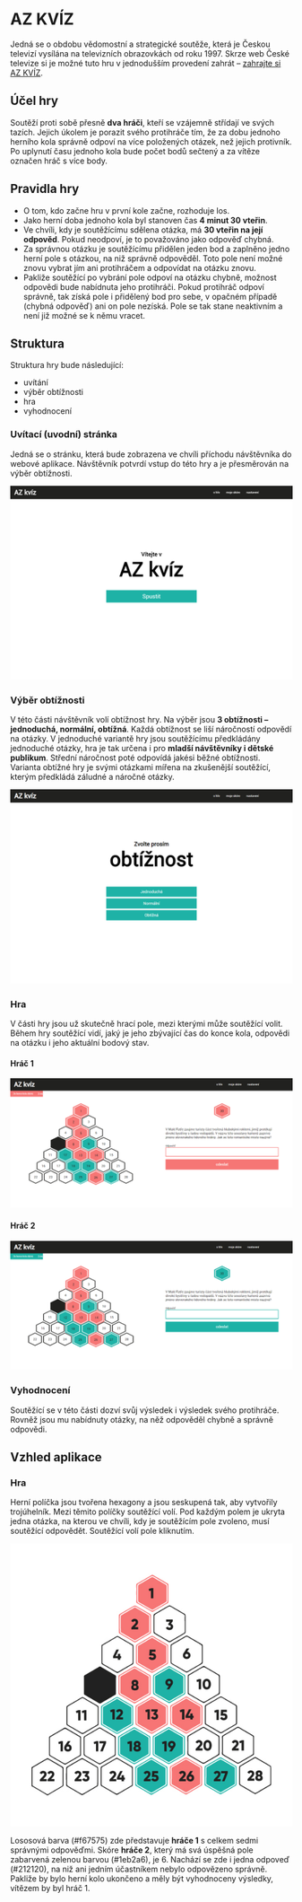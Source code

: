 # AZ KVÍZ

Jedná se o obdobu vědomostní a strategické soutěže, která je Českou televizí vysílána na televizních obrazovkách od roku 1997. Skrze web České televize si je možné tuto hru v jednodušším provedení zahrát – [zahrajte si AZ KVÍZ](https://www.ceskatelevize.cz/porady/1097147804-az-kviz/3044-zahrajte-si/).

## Účel hry

Soutěží proti sobě přesně **dva hráči**, kteří se vzájemně střídají ve svých tazích. Jejich úkolem je porazit svého protihráče tím, že za dobu jednoho herního kola správně odpoví na více položených otázek, než jejich protivník. Po uplynutí času jednoho kola bude počet bodů sečtený a za vítěze označen hráč s více body.

## Pravidla hry

- O tom, kdo začne hru v první kole začne, rozhoduje los.
- Jako herní doba jednoho kola byl stanoven čas **4 minut 30 vteřin**.
- Ve chvíli, kdy je soutěžícímu sdělena otázka, má **30 vteřin na její odpověd**. Pokud neodpoví, je to považováno jako odpověď chybná. 
- Za správnou otázku je soutěžícímu přidělen jeden bod a zaplněno jedno herní pole s otázkou, na niž správně odpověděl. Toto pole není možné znovu vybrat jím ani protihráčem a odpovídat na otázku znovu. 
- Pakliže soutěžící po vybrání pole odpoví na otázku chybně, možnost odpovědi bude nabídnuta jeho protihráči. Pokud protihráč odpoví správně, tak získá pole i přidělený bod pro sebe, v opačném případě (chybná odpověď) ani on pole nezíská. Pole se tak stane neaktivním a není již možné se k němu vracet. 

## Struktura

Struktura hry bude následující:
- uvítání
- výběr obtížnosti
- hra
- vyhodnocení

### Uvítací (uvodní) stránka

Jedná se o stránku, která bude zobrazena ve chvíli příchodu návštěvníka do webové aplikace. Návštěvník potvrdí vstup do této hry a je přesměrován na výběr obtížnosti. 

![AZkviz-landing_page](podklady/landing_page.jpg)

### Výběr obtížnosti

V této části návštěvník volí obtížnost hry. Na výběr jsou **3 obtížnosti – jednoduchá, normální, obtížná**. Každá obtížnost se liší náročností odpovědí na otázky. V jednoduché variantě hry jsou soutěžícímu předkládány jednoduché otázky, hra je tak určena i pro **mladší návštěvníky i dětské publikum**. Střední náročnost poté odpovídá jakési běžné obtížnosti. Varianta obtížné hry je svými otázkami mířena na zkušenější soutěžící, kterým předkládá záludné a náročné otázky.

![AZkviz-obtiznost](podklady/dif_page.jpg)

### Hra

V části hry jsou už skutečně hrací pole, mezi kterými může soutěžící volit. Během hry soutěžící vidí, jaký je jeho zbývající čas do konce kola, odpovědi na otázku i jeho aktuální bodový stav.

#### Hráč 1

![AZkviz-player-1](podklady/player-1_design.jpg)

#### Hráč 2

![AZkviz-player-2](podklady/player-2_design.jpg)

### Vyhodnocení 

Soutěžící se v této části dozví svůj výsledek i výsledek svého protihráče. Rovněž jsou mu nabídnuty otázky, na něž odpověděl chybně a správně odpovědi. 

## Vzhled aplikace

### Hra

Herní políčka jsou tvořena hexagony a jsou seskupená tak, aby vytvořily trojúhelník. Mezi těmito políčky soutěžící volí. Pod každým polem je ukryta jedna otázka, na kterou ve chvíli, kdy je soutěžícím pole zvoleno, musí soutěžící odpovědět. Soutěžící volí pole kliknutím. 

![AZkviz-hernipole](podklady/herni-pole/hra-soutezici.jpg)

Lososová barva (#f67575) zde představuje **hráče 1** s celkem sedmi správnými odpověďmi. Skóre **hráče 2**, který má svá úspěšná pole zabarvená zelenou barvou (#1eb2a6), je 6. Nachází se zde i jedna odpoveď (#212120), na niž ani jedním účastníkem nebylo odpovězeno správně. Pakliže by bylo herní kolo ukončeno a měly být vyhodnoceny výsledky, vítězem by byl hráč 1.



